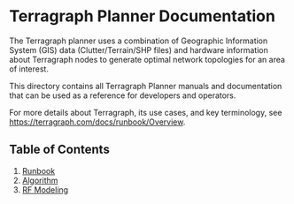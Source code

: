 # Terragraph Planner Documentation
The Terragraph planner uses a combination of Geographic Information System (GIS)
data (Clutter/Terrain/SHP files) and hardware information about Terragraph nodes
to generate optimal network topologies for an area of interest.

This directory contains all Terragraph Planner manuals and documentation that can be
used as a reference for developers and operators.

For more details about Terragraph, its use cases, and key terminology, see
https://terragraph.com/docs/runbook/Overview.

## Table of Contents
1. [Runbook](runbook/README.md)
2. [Algorithm](algorithm/README.md)
3. [RF Modeling](rf_modeling/README.md)
